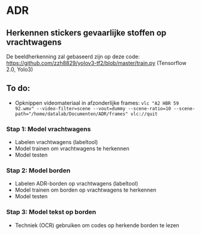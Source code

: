 # ADR
## Herkennen stickers gevaarlijke stoffen op vrachtwagens

De beeldherkenning zal gebaseerd zijn op deze code: https://github.com/zzh8829/yolov3-tf2/blob/master/train.py (Tensorflow 2.0, Yolo3)

## To do:
* Opknippen videomateriaal in afzonderlijke frames: `vlc "A2 HBR 59 92.wmv" --video-filter=scene --vout=dummy --scene-ratio=10 --scene-path="/home/datalab/Documenten/ADR/frames" vlc://quit`

### Stap 1: Model vrachtwagens
* Labelen vrachtwagens (labeltool)
* Model trainen om vrachtwagens te herkennen
* Model testen 

### Stap 2: Model borden
* Labelen ADR-borden op vrachtwagens (labeltool)
* Model trainen om borden op vrachtwagens te herkennen
* Model testen

### Stap 3: Model tekst op borden
* Techniek (OCR) gebruiken om codes op herkende borden te lezen 
